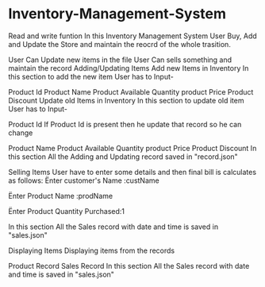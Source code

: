 # Inventory-Management-System
Read and write funtion
In this Inventory Management System User Buy, Add and Update the Store and maintain the reocrd of the whole trasition.

User Can Update new items in the file
User Can sells something and maintain the record
Adding/Updating Items
Add new Items in Inventory
In this section to add the new item User has to Input-

Product Id
Product Name
Product Available Quantity
product Price
Product Discount
Update old Items in Inventory
In this section to update old item User has to Input-

Product Id
If Product Id is present then he update that record so he can change

Product Name
Product Available Quantity
product Price
Product Discount
In this section All the Adding and Updating record saved in "record.json"

Selling Items
User have to enter some details and then final bill is calculates as follows: Ënter customer's Name :custName

Ënter Product Name :prodName

Ënter Product Quantity Purchased:1

In this section All the Sales record with date and time is saved in "sales.json"

Displaying Items
Displaying items from the records

Product Record
Sales Record
In this section All the Sales record with date and time is saved in "sales.json"

